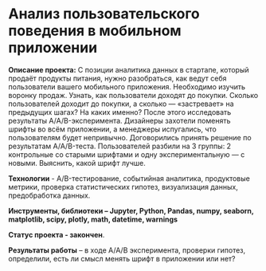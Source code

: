 # Анализ пользовательского поведения в мобильном приложении

**Описание проекта:** 
С позиции аналитика данных в стартапе, который продаёт продукты питания, нужно разобраться, как ведут себя пользователи вашего мобильного приложения.
Необходимо изучить воронку продаж. Узнать, как пользователи доходят до покупки. Сколько пользователей доходит до покупки, а сколько — «застревает» на предыдущих шагах? На каких именно?
После этого исследовать результаты A/A/B-эксперимента. Дизайнеры захотели поменять шрифты во всём приложении, а менеджеры испугались, что пользователям будет непривычно. Договорились принять решение по результатам A/A/B-теста. Пользователей разбили на 3 группы: 2 контрольные со старыми шрифтами и одну экспериментальную — с новыми. Выяснить, какой шрифт лучше.

**Технологии** - A/B-тестирование, событийная аналитика, продуктовые метрики, проверка статистических гипотез, визуализация данных, предобработка данных.

**Инструменты, библиотеки – Jupyter, Python, Pandas, numpy, seaborn, matplotlib, scipy, plotly, math, datetime, warnings**

**Cтатус проекта - закончен**.

**Результаты работы** – в ходе А/А/В эксперимента, проверки гипотез, определили, есть ли смысл менять шрифт в приложении или нет?
